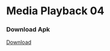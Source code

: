 # Media Playback 04

### Download Apk
[Download](https://drive.google.com/open?id=0BxUc9o6AFh3HcnpUZjM2YlFnR2M)
